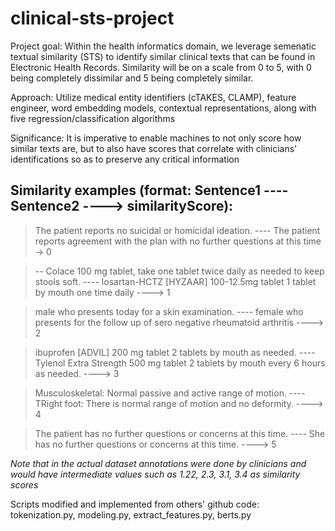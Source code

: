# clinical-sts-project

Project goal: Within the health informatics domain, we leverage semenatic textual similarity (STS) to identify similar clinical texts that can be found in Electronic Health Records. Similarity will be on a scale from 0 to 5, with 0 being completely dissimilar and 5 being completely similar.

Approach: Utilize medical entity identifiers (cTAKES, CLAMP), feature engineer, word embedding models, contextual representations, along with five regression/classification algorithms

Significance: It is imperative to enable machines to not only score how similar texts are, but to also have scores that correlate with clinicians' identifications so as to preserve any critical information

## Similarity examples (format: Sentence1 ---- Sentence2 ----> similarityScore):

> The patient reports no suicidal or homicidal ideation. ---- The patient reports agreement with the plan with no further questions at this time -> 0

> -- Colace 100 mg tablet, take one tablet twice daily as needed to keep stools soft. ---- losartan-HCTZ [HYZAAR] 100-12.5mg tablet 1 tablet by mouth one time daily ----> 1

> male who presents today for a skin examination. ---- female who presents for the follow up of sero negative rheumatoid arthritis ----> 2

> ibuprofen [ADVIL] 200 mg tablet 2 tablets by mouth as needed. ---- Tylenol Extra Strength 500 mg tablet 2 tablets by mouth every 6 hours as needed. ----> 3

> Musculoskeletal:  Normal passive and active range of motion. ---- TRight foot: There is normal range of motion and no deformity. ----> 4

> The patient has no further questions or concerns at this time. ---- She has no further questions or concerns at this time. ----> 5

*Note that in the actual dataset annotations were done by clinicians and would have intermediate values such as 1.22, 2.3, 3.1, 3.4 as similarity scores*

Scripts modified and implemented from others' github code: 
tokenization.py, modeling.py, extract_features.py, berts.py  
